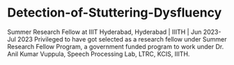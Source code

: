 # Detection-of-Stuttering-Dysfluency
 Summer Research Fellow at IIIT Hyderabad, Hyderabad | IIITH | Jun 2023- Jul 2023 Privileged to have got selected as a research fellow under Summer Research Fellow Program, a government funded program to work under Dr. Anil Kumar Vuppula, Speech Processing Lab, LTRC, KCIS, IIITH.
